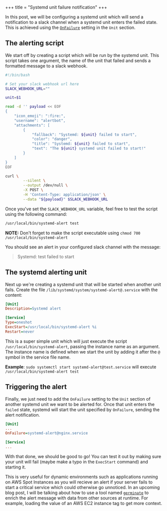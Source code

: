 +++
title = "Systemd unit failure notification"
+++

In this post, we will be configuring a systemd unit which will send a notification to a slack channel when a systemd unit enters the failed state. This is achieved using the [`OnFailure`](https://www.freedesktop.org/software/systemd/man/systemd.unit.html#OnFailure=) setting in the `Unit` section.

## The alerting script
We start off by creating a script which will be run by the systemd unit. This script takes one argument, the name of the unit that failed and sends a formatted message to a slack webhook.

```bash
#!/bin/bash

# Set your slack webhook url here
SLACK_WEBHOOK_URL=""

unit=$1

read -d '' payload << EOF
{
    "icon_emoji": ":fire:",
    "username": "alertbot",
    "attachments": [
        {
            "fallback": "Systemd: ${unit} failed to start",
            "color": "danger",
            "title": "Systemd: ${unit} failed to start",
            "text": "The ${unit} systemd unit failed to start!"
        }
    ]
}
EOF

curl \
        --silent \
        --output /dev/null \
        -X POST \
        -H 'Content-Type: application/json' \
        --data "${payload}" $SLACK_WEBHOOK_URL
```

Once you've set the `SLACK_WEBHOOK_URL` variable, feel free to test the script using the following command:
```sh
/usr/local/bin/systemd-alert test
```

**NOTE:** Don't forget to make the script executable using `chmod 700 /usr/local/bin/systemd-alert`

You should see an alert in your configured slack channel with the message:
> Systemd: test failed to start

## The systemd alerting unit
Next up we're creating a systemd unit that will be started when another unit fails. Create the file `/lib/systemd/system/systemd-alert@.service` with the content:

```ini
[Unit]
Description=Systemd alert

[Service]
Type=oneshot
ExecStart=/usr/local/bin/systemd-alert %i
Restart=never
```

This is a super simple unit which will just execute the script `/usr/local/bin/systemd-alert`, passing the instance name as an argument. The instance name is defined when we start the unit by adding it after the `@` symbol in the service file name.

**Example**: `sudo systemctl start systemd-alert@test.service` will execute `/usr/local/bin/systemd-alert test`

## Triggering the alert
Finally, we just need to add the `OnFailure` setting to the `Unit` section of another systemd unit we want to be alerted for. Once that unit enters the `failed` state, systemd will start the unit specified by `OnFailure`, sending the alert notification.

```ini
[Unit]
...
OnFailure=systemd-alert@nginx.service

[Service]
...
```

With that done, we should be good to go! You can test it out by making sure your unit will fail (maybe make a typo in the `ExecStart` command) and starting it.

This is very useful for dynamic environments such as applications running on AWS Spot Instances as you will recieve an alert if your server fails to start a critical service which could otherwise go unnoticed. In an upcoming blog post, I will be talking about how to use a tool named [`germinate`](https://github.com/itmecho/germinate) to enrich the alert message with data from other sources at runtime. For example, loading the value of an AWS EC2 instance tag to get more context.
